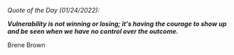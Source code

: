 *Quote of the Day (01/24/2022):*

_**Vulnerability is not winning or losing; it's having the courage to show up and be seen when we have no control over the outcome.**_

Brene Brown